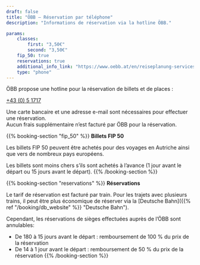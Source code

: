 ```yaml
---
draft: false
title: "ÖBB – Réservation par téléphone"
description: "Informations de réservation via la hotline ÖBB."

params:
    classes:
        first: "3,50€"
        second: "3,50€"
    fip_50: true
    reservations: true
    additional_info_link: "https://www.oebb.at/en/reiseplanung-services/kundenservice/callcenter"
    type: "phone"
---
```


ÖBB propose une hotline pour la réservation de billets et de places :

[+43 (0) 5 1717](tel:+4351717)

Une carte bancaire et une adresse e-mail sont nécessaires pour effectuer une réservation. \
Aucun frais supplémentaire n’est facturé par ÖBB pour la réservation.

{{% booking-section "fip_50" %}}
**Billets FIP 50**

Les billets FIP 50 peuvent être achetés pour des voyages en Autriche ainsi que vers de nombreux pays européens.

Les billets sont moins chers s’ils sont achetés à l’avance (1 jour avant le départ ou 15 jours avant le départ).
{{% /booking-section %}}

{{% booking-section "reservations" %}}
**Réservations**

Le tarif de réservation est facturé par train. Pour les trajets avec plusieurs trains, il peut être plus économique de réserver via la [Deutsche Bahn]({{% ref "/booking/db_website" %}} "Deutsche Bahn").

Cependant, les réservations de sièges effectuées auprès de l’ÖBB sont annulables:

- De 180 à 15 jours avant le départ : remboursement de 100 % du prix de la réservation
- De 14 à 1 jour avant le départ : remboursement de 50 % du prix de la réservation
{{% /booking-section %}}
